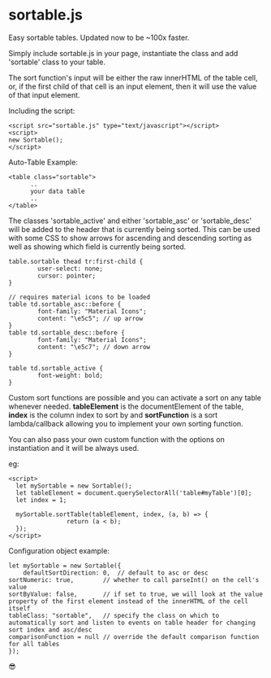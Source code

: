 # sortable.js

Easy sortable tables. Updated now to be ~100x faster.

Simply include sortable.js in your page, instantiate the class and add 'sortable' class to your table.

The sort function's input will be either the raw innerHTML of the table cell, or, if the first child of that cell is an input element, then it will use the value of that input element.

Including the script:

    <script src="sortable.js" type="text/javascript"></script>
    <script>
    new Sortable();
    </script>

Auto-Table Example:

    <table class="sortable">
	      ..
	      your data table
	      ..
    </table>

The classes 'sortable_active' and either 'sortable_asc' or 'sortable_desc' will be added to the header that is currently being sorted. This can be used with some CSS to show arrows for ascending and descending sorting as well as showing which field is currently being sorted.

	table.sortable thead tr:first-child {
	        user-select: none;
	        cursor: pointer;
	}

	// requires material icons to be loaded
	table td.sortable_asc::before {
	        font-family: "Material Icons";
	        content: "\e5c5"; // up arrow
	}
	table td.sortable_desc::before {
	        font-family: "Material Icons";
	        content: "\e5c7"; // down arrow
	}

	table td.sortable_active {
	        font-weight: bold;
	}

Custom sort functions are possible and you can activate a sort on any table whenever needed. **tableElement** is the documentElement of the table, **index** is the column index to sort by and **sortFunction** is a sort lambda/callback allowing you to implement your own sorting function.

You can also pass your own custom function with the options on instantiation and it will be always used.

eg:

    <script>
      let mySortable = new Sortable();
      let tableElement = document.querySelectorAll('table#myTable')[0];
      let index = 1;
      
      mySortable.sortTable(tableElement, index, (a, b) => {
					return (a < b);
      });
    </script>

Configuration object example:

    let mySortable = new Sortable({
        defaultSortDirection: 0,  // default to asc or desc
	sortNumeric: true,        // whether to call parseInt() on the cell's value
	sortByValue: false,       // if set to true, we will look at the value property of the first element instead of the innerHTML of the cell itself
	tableClass: "sortable",   // specify the class on which to automatically sort and listen to events on table header for changing sort index and asc/desc
	comparisonFunction = null // override the default comparison function for all tables
    });

😎
